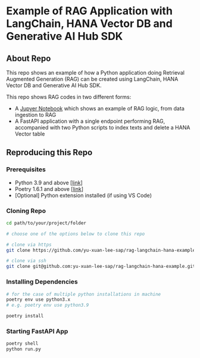 # Example of RAG Application with LangChain, HANA Vector DB and Generative AI Hub SDK

## About Repo
This repo shows an example of how a Python application doing Retrieval Augmented Generation (RAG) can be created using LangChain, HANA Vector DB and Generative AI Hub SDK.

This repo shows RAG codes in two different forms:
- A [Jupyer Notebook](https://github.com/yu-xuan-lee-sap/rag-langchain-hana-example/blob/44cd4e5001b8fa07e83ce304235f524cd55ea2a9/notebooks/rag_application_example.ipynb) which shows an example of RAG logic, from data ingestion to RAG
- A FastAPI application with a single endpoint performing RAG, accompanied with two Python scripts to index texts and delete a HANA Vector table

## Reproducing this Repo

### Prerequisites
- Python 3.9 and above [[link](https://www.python.org/downloads/)]
- Poetry 1.6.1 and above [[link](https://python-poetry.org/docs/#installing-with-the-official-installer)]
- \[Optional\] Python extension installed (if using VS Code)

### Cloning Repo
```bash
cd path/to/your/project/folder

# choose one of the options below to clone this repo

# clone via https
git clone https://github.com/yu-xuan-lee-sap/rag-langchain-hana-example.git

# clone via ssh
git clone git@github.com:yu-xuan-lee-sap/rag-langchain-hana-example.git
```

### Installing Dependencies
```bash
# for the case of multiple python installations in machine
poetry env use python3.x
# e.g. poetry env use python3.9

poetry install
```

### Starting FastAPI App
```bash
poetry shell
python run.py
```
